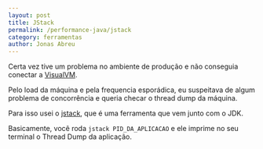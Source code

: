 ```yaml
---
layout: post
title: JStack
permalink: /performance-java/jstack
category: ferramentas
author: Jonas Abreu
---
```


Certa vez tive um problema no ambiente de produção e não conseguia conectar a [VisualVM](/performance-java/visual-vm).

Pelo load da máquina e pela frequencia esporádica, eu suspeitava de algum problema de concorrência e queria
checar o thread dump da máquina.

Para isso usei o [jstack](http://docs.oracle.com/javase/1.5.0/docs/tooldocs/share/jstack.html), que é uma 
ferramenta que vem junto com o JDK.

Basicamente, você roda `jstack PID_DA_APLICACAO` e ele imprime no seu terminal o Thread Dump da aplicação.
